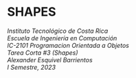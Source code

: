# SHAPES

*Instituto Tecnológico de Costa Rica  
Escuela de Ingeniería en Computación  
IC-2101 Programacion Orientada a Objetos  
Tarea Corta #3 (Shapes)  
Alexander Esquivel Barrientos   
I Semestre, 2023*
